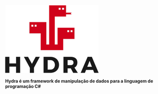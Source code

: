 ![Alt Text](https://github.com/contreiras95/HydraFramework/raw/master/logo.png)

**Hydra é um framework de manipulação de dados para a linguagem de programação C#**
